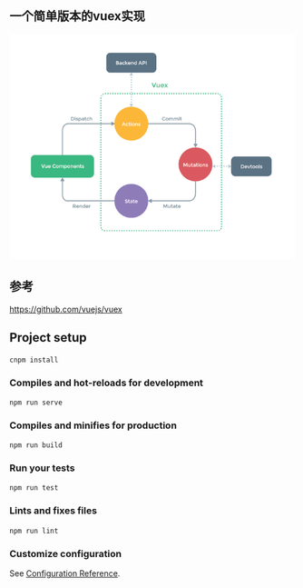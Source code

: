 ## 一个简单版本的vuex实现
![vuex](https://raw.githubusercontent.com/vuejs/vuex/dev/docs/.vuepress/public/vuex.png)

## 参考
<https://github.com/vuejs/vuex>

## Project setup
```
cnpm install
```

### Compiles and hot-reloads for development
```
npm run serve
```

### Compiles and minifies for production
```
npm run build
```

### Run your tests
```
npm run test
```

### Lints and fixes files
```
npm run lint
```

### Customize configuration
See [Configuration Reference](https://cli.vuejs.org/config/).
